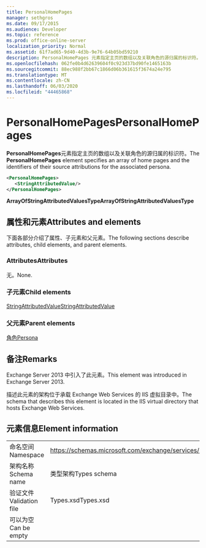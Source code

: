 ```yaml
---
title: PersonalHomePages
manager: sethgros
ms.date: 09/17/2015
ms.audience: Developer
ms.topic: reference
ms.prod: office-online-server
localization_priority: Normal
ms.assetid: 61f7ad65-9d40-4d3b-9e76-64b05bd59210
description: PersonalHomePages 元素指定主页的数组以及关联角色的源归属的标识符。
ms.openlocfilehash: 062fe0b4d62639604f0c923d37bd90fe1465163b
ms.sourcegitcommit: 88ec988f2bb67c1866d06b361615f3674a24e795
ms.translationtype: MT
ms.contentlocale: zh-CN
ms.lasthandoff: 06/03/2020
ms.locfileid: "44465868"
---
```

# <a name="personalhomepages"></a><span data-ttu-id="e7003-103">PersonalHomePages</span><span class="sxs-lookup"><span data-stu-id="e7003-103">PersonalHomePages</span></span>

<span data-ttu-id="e7003-104">**PersonalHomePages**元素指定主页的数组以及关联角色的源归属的标识符。</span><span class="sxs-lookup"><span data-stu-id="e7003-104">The **PersonalHomePages** element specifies an array of home pages and the identifiers of their source attributions for the associated persona.</span></span> 
  
```XML
<PersonalHomePages>
   <StringAttributedValue/>
</PersonalHomePages>
```

 <span data-ttu-id="e7003-105">**ArrayOfStringAttributedValuesType**</span><span class="sxs-lookup"><span data-stu-id="e7003-105">**ArrayOfStringAttributedValuesType**</span></span>
## <a name="attributes-and-elements"></a><span data-ttu-id="e7003-106">属性和元素</span><span class="sxs-lookup"><span data-stu-id="e7003-106">Attributes and elements</span></span>

<span data-ttu-id="e7003-107">下面各部分介绍了属性、子元素和父元素。</span><span class="sxs-lookup"><span data-stu-id="e7003-107">The following sections describe attributes, child elements, and parent elements.</span></span>
  
### <a name="attributes"></a><span data-ttu-id="e7003-108">Attributes</span><span class="sxs-lookup"><span data-stu-id="e7003-108">Attributes</span></span>

<span data-ttu-id="e7003-109">无。</span><span class="sxs-lookup"><span data-stu-id="e7003-109">None.</span></span>
  
### <a name="child-elements"></a><span data-ttu-id="e7003-110">子元素</span><span class="sxs-lookup"><span data-stu-id="e7003-110">Child elements</span></span>

[<span data-ttu-id="e7003-111">StringAttributedValue</span><span class="sxs-lookup"><span data-stu-id="e7003-111">StringAttributedValue</span></span>](stringattributedvalue.md)
  
### <a name="parent-elements"></a><span data-ttu-id="e7003-112">父元素</span><span class="sxs-lookup"><span data-stu-id="e7003-112">Parent elements</span></span>

[<span data-ttu-id="e7003-113">角色</span><span class="sxs-lookup"><span data-stu-id="e7003-113">Persona</span></span>](persona.md)
  
## <a name="remarks"></a><span data-ttu-id="e7003-114">备注</span><span class="sxs-lookup"><span data-stu-id="e7003-114">Remarks</span></span>

<span data-ttu-id="e7003-115">Exchange Server 2013 中引入了此元素。</span><span class="sxs-lookup"><span data-stu-id="e7003-115">This element was introduced in Exchange Server 2013.</span></span>
  
<span data-ttu-id="e7003-116">描述此元素的架构位于承载 Exchange Web Services 的 IIS 虚拟目录中。</span><span class="sxs-lookup"><span data-stu-id="e7003-116">The schema that describes this element is located in the IIS virtual directory that hosts Exchange Web Services.</span></span>
  
## <a name="element-information"></a><span data-ttu-id="e7003-117">元素信息</span><span class="sxs-lookup"><span data-stu-id="e7003-117">Element information</span></span>

|||
|:-----|:-----|
|<span data-ttu-id="e7003-118">命名空间</span><span class="sxs-lookup"><span data-stu-id="e7003-118">Namespace</span></span>  <br/> |https://schemas.microsoft.com/exchange/services/2006/types  <br/> |
|<span data-ttu-id="e7003-119">架构名称</span><span class="sxs-lookup"><span data-stu-id="e7003-119">Schema name</span></span>  <br/> |<span data-ttu-id="e7003-120">类型架构</span><span class="sxs-lookup"><span data-stu-id="e7003-120">Types schema</span></span>  <br/> |
|<span data-ttu-id="e7003-121">验证文件</span><span class="sxs-lookup"><span data-stu-id="e7003-121">Validation file</span></span>  <br/> |<span data-ttu-id="e7003-122">Types.xsd</span><span class="sxs-lookup"><span data-stu-id="e7003-122">Types.xsd</span></span>  <br/> |
|<span data-ttu-id="e7003-123">可以为空</span><span class="sxs-lookup"><span data-stu-id="e7003-123">Can be empty</span></span>  <br/> ||
   

